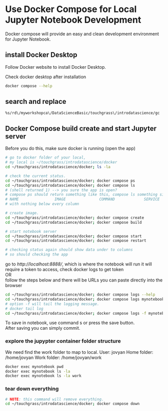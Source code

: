 # Use Docker Compose for Local Jupyter Notebook Development

Docker compose will provide an easy and clean development environment for
Jupyter Notebook.

## install Docker Desktop

Follow Docker website to install Docker Desktop.

Check docker desktop after installation
```bash
docker compose --help
```

## search and replace
```vim
%s/rd\/myworkshopca\/DataScienceBasic/touchgrass\/introdatascience/gc
```

## Docker Compose build create and start Jupyter server

Before you do this, make sure docker is running (open the app)

```bash
# go to docker folder of your local,
# my local is ~/touchgrass/introdatascience/docker
cd ~/touchgrass/introdatascience/docker; ls -la

# check the current status.
cd ~/touchgrass/introdatascience/docker; docker compose ps
cd ~/touchgrass/introdatascience/docker; docker compose ls
# (shell returned 1) --> you sure the app is open?
# compose ps should return something like this, compose ls something similar:
# NAME                IMAGE               COMMAND             SERVICE             CREATED             STATUS              PORTS
# with nothing below every column

# create image.
cd ~/touchgrass/introdatascience/docker; docker compose create
cd ~/touchgrass/introdatascience/docker; docker compose build

# start notebook server
cd ~/touchgrass/introdatascience/docker; docker compose start
cd ~/touchgrass/introdatascience/docker; docker compose restart

# checking status again should show data under to columns
# so should checking the app
```

go to _http://localhost:8888/_, which is where the notebook will run
it will require a token to access, check docker logs to get token
<br>OR<br>
follow the steps below and there will be URLs you can paste directly into the browser

```bash
cd ~/touchgrass/introdatascience/docker; docker compose logs --help
cd ~/touchgrass/introdatascience/docker; docker compose logs mynotebook
# option -f will tail the logging message.
# docker tail log
cd ~/touchgrass/introdatascience/docker; docker compose logs -f mynotebook
```

To save in notebook, use command s or press the save button. <br>
After saving you can simply commit.

### explore the jupypter container folder structure

We need find the work folder to map to local.
User: jovyan
Home folder: /home/jovyan
Work folder: /home/jovyan/work

```bash
docker exec mynotebook pwd
docker exec mynotebook ls -la
docker exec mynotebook ls -la work
```

### tear down everything

```bash
# NOTE: this command will remove everything.
cd ~/touchgrass/introdatascience/docker; docker compose down
```
